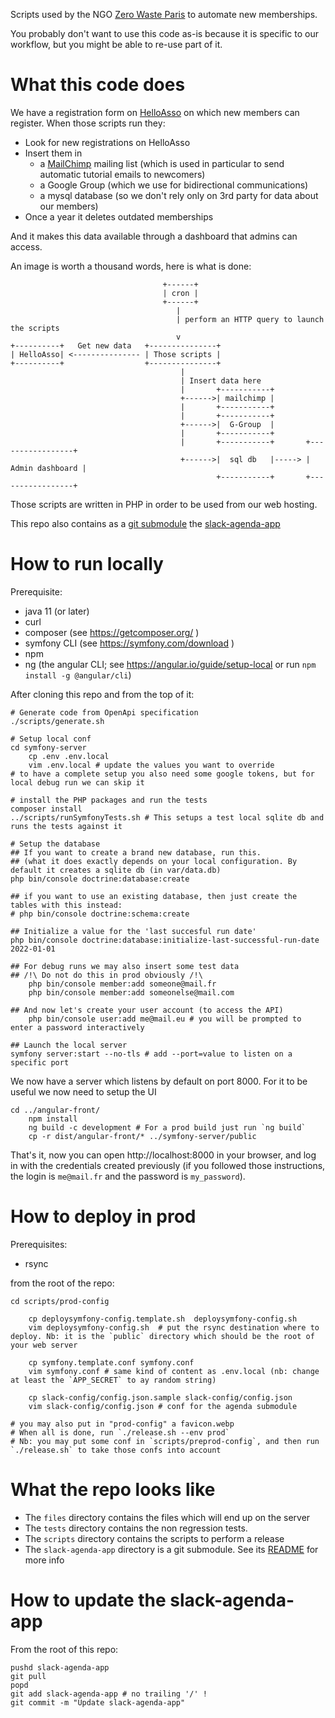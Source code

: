 Scripts used by the NGO [Zero Waste Paris](https://zerowasteparis.fr/) to automate new memberships.

You probably don't want to use this code as-is because it is specific to our workflow, but you might be able to re-use part of it.

What this code does
===================

We have a registration form on [HelloAsso](https://www.helloasso.com/) on which new members can register. When those scripts run they:

* Look for new registrations on HelloAsso
* Insert them in
  * a [MailChimp](https://mailchimp.com/) mailing list (which is used in particular to send automatic tutorial emails to newcomers)
  * a Google Group (which we use for bidirectional communications)
  * a mysql database (so we don't rely only on 3rd party for data about our members)
* Once a year it deletes outdated memberships

And it makes this data available through a dashboard that admins can access.

An image is worth a thousand words, here is what is done:

                                      +------+
                                      | cron |
                                      +------+
                                         |
                                         | perform an HTTP query to launch the scripts
                                         v
    +----------+   Get new data   +---------------+
    | HelloAsso| <--------------- | Those scripts |
    +----------+                  +---------------+
                                          |
                                          | Insert data here
                                          |       +-----------+
                                          +------>| mailchimp |
                                          |       +-----------+
                                          |       +-----------+
                                          +------>|  G-Group  |
                                          |       +-----------+
                                          |       +-----------+       +-----------------+
                                          +------>|  sql db   |-----> | Admin dashboard |
                                                  +-----------+       +-----------------+


Those scripts are written in PHP in order to be used from our web hosting.

This repo also contains as a [git submodule](https://git-scm.com/book/en/v2/Git-Tools-Submodules) the [slack-agenda-app](https://github.com/Zero-Waste-Paris/slack-agenda-app/)

How to run locally
=================

Prerequisite:

- java 11 (or later)
- curl
- composer (see https://getcomposer.org/ )
- symfony CLI (see https://symfony.com/download )
- npm
- ng (the angular CLI; see https://angular.io/guide/setup-local or run `npm install -g @angular/cli`)

After cloning this repo and from the top of it:

    # Generate code from OpenApi specification
    ./scripts/generate.sh
    
    # Setup local conf
    cd symfony-server
		cp .env .env.local
		vim .env.local # update the values you want to override
    # to have a complete setup you also need some google tokens, but for local debug run we can skip it

    # install the PHP packages and run the tests
    composer install
    ../scripts/runSymfonyTests.sh # This setups a test local sqlite db and runs the tests against it

    # Setup the database
    ## If you want to create a brand new database, run this.
    ## (what it does exactly depends on your local configuration. By default it creates a sqlite db (in var/data.db)
    php bin/console doctrine:database:create

    ## if you want to use an existing database, then just create the tables with this instead:
    # php bin/console doctrine:schema:create

    ## Initialize a value for the 'last succesful run date'
    php bin/console doctrine:database:initialize-last-successful-run-date 2022-01-01

    ## For debug runs we may also insert some test data
    ## /!\ Do not do this in prod obviously /!\
		php bin/console member:add someone@mail.fr
		php bin/console member:add someonelse@mail.com
		
    ## And now let's create your user account (to access the API)
		php bin/console user:add me@mail.eu # you will be prompted to enter a password interactively

    ## Launch the local server
    symfony server:start --no-tls # add --port=value to listen on a specific port

We now have a server which listens by default on port 8000.
For it to be useful we now need to setup the UI

    cd ../angular-front/
		npm install
		ng build -c development # For a prod build just run `ng build`
		cp -r dist/angular-front/* ../symfony-server/public

That's it, now you can open http://localhost:8000 in your browser, and log in with the credentials created previously (if you followed those instructions, the login is `me@mail.fr` and the password is `my_password`).

How to deploy in prod
=====================

Prerequisites:

- rsync 

from the root of the repo:

    cd scripts/prod-config

		cp deploysymfony-config.template.sh  deploysymfony-config.sh 
		vim deploysymfony-config.sh  # put the rsync destination where to deploy. Nb: it is the `public` directory which should be the root of your web server

		cp symfony.template.conf symfony.conf
		vim symfony.conf # same kind of content as .env.local (nb: change at least the `APP_SECRET` to ay random string)

		cp slack-config/config.json.sample slack-config/config.json
		vim slack-config/config.json # conf for the agenda submodule

    # you may also put in "prod-config" a favicon.webp
    # When all is done, run `./release.sh --env prod`
    # Nb: you may put some conf in `scripts/preprod-config`, and then run `./release.sh` to take those confs into account


What the repo looks like
========================

* The `files` directory contains the files which will end up on the server
* The `tests` directory contains the non regression tests.
* The `scripts` directory contains the scripts to perform a release
* The `slack-agenda-app` directory is a git submodule. See its [README](https://github.com/Zero-Waste-Paris/slack-agenda-app/blob/main/README.md) for more info

How to update the slack-agenda-app
==================================

From the root of this repo:

    pushd slack-agenda-app
    git pull
    popd
    git add slack-agenda-app # no trailing '/' !
    git commit -m "Update slack-agenda-app"

